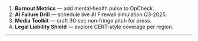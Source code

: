 1. **Burnout Metrics** — add mental‑health pulse to OpCheck.  
2. **AI Failure Drill** — schedule live AI Firewall simulation Q3‑2025.  
3. **Media Toolkit** — craft 30‑sec non‑fringe pitch for press.  
4. **Legal Liability Shield** — explore CERT‑style coverage per region.  
---